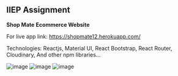 ## IIEP Assignment
**Shop Mate**
**Ecommerce Website**

For live app link: https://shopmate12.herokuapp.com/

Technologies: Reactjs, Material UI, React Bootstrap, React Router, Cloudinary, And other npm libraries…

![image](https://user-images.githubusercontent.com/69343277/115506295-52094500-a298-11eb-8303-d97666d71a2b.png)
![image](https://user-images.githubusercontent.com/69343277/115506378-6a795f80-a298-11eb-81b0-b79cf06cb346.png)
![image](https://user-images.githubusercontent.com/69343277/115506458-7f55f300-a298-11eb-915c-564398d6d432.png)
